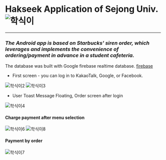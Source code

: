 # Hakseek Application of Sejong Univ. ![학식이](https://user-images.githubusercontent.com/26848932/81166812-1ca81080-8fcf-11ea-975f-5088c4269b10.png)
----------------------------------------------------------------------------------------------
### *The Android app is based on Starbucks' siren order, which leverages and implements the convenience of ordering/payment in advance in a student cafeteria.*
The database was built with Google firebase realtime database. [firebase](https://firebase.google.com/docs/database?hl=ko)

* First screen - you can log in to KakaoTalk, Google, or Facebook.

![학식이2](https://user-images.githubusercontent.com/26848932/81167314-fcc51c80-8fcf-11ea-8b02-19ab0ba334ce.png) ![학식이3](https://user-images.githubusercontent.com/26848932/81167903-fbe0ba80-8fd0-11ea-9462-79d60f2441ea.png)

* User Toast Message Floating, Order screen after login

![학식이4](https://user-images.githubusercontent.com/26848932/81167895-f97e6080-8fd0-11ea-87f4-ae9353735fd9.png)

#### **Charge payment after menu selection**
![학식이6](https://user-images.githubusercontent.com/26848932/81167899-faaf8d80-8fd0-11ea-8f76-8ec070b762e4.png)
![학식이8](https://user-images.githubusercontent.com/26848932/81167902-fb482400-8fd0-11ea-84be-0033af114781.png)

#### **Payment by order**
![학식이7](https://user-images.githubusercontent.com/26848932/81167900-fb482400-8fd0-11ea-986c-626a52bf0cc0.png)





